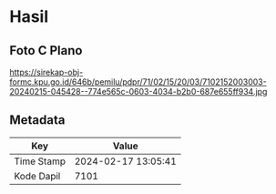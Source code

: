 # Hasil

## Foto C Plano

https://sirekap-obj-formc.kpu.go.id/646b/pemilu/pdpr/71/02/15/20/03/7102152003003-20240215-045428--774e565c-0603-4034-b2b0-687e655ff934.jpg


## Metadata

| Key        | Value               |
| ---------- | ------------------- |
| Time Stamp | 2024-02-17 13:05:41 |
| Kode Dapil | 7101                |



